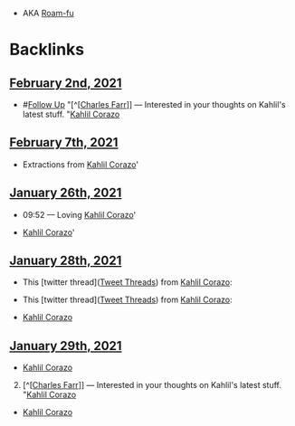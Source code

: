 - AKA [Roam-fu](<Roam-fu.md>)

# Backlinks
## [February 2nd, 2021](<February 2nd, 2021.md>)
- #[Follow Up](<Follow Up.md>) "[^[[Charles Farr](<^[[Charles Farr.md>)]] — Interested in your thoughts on Kahlil's latest stuff. "[Kahlil Corazo](<Kahlil Corazo.md>)

## [February 7th, 2021](<February 7th, 2021.md>)
- Extractions from [Kahlil Corazo](<Kahlil Corazo.md>)'

## [January 26th, 2021](<January 26th, 2021.md>)
- 09:52 — Loving [Kahlil Corazo](<Kahlil Corazo.md>)'

- [Kahlil Corazo](<Kahlil Corazo.md>)'

## [January 28th, 2021](<January 28th, 2021.md>)
- This [twitter thread]([Tweet Threads](<Tweet Threads.md>)) from [Kahlil Corazo](<Kahlil Corazo.md>):

- This [twitter thread]([Tweet Threads](<Tweet Threads.md>)) from [Kahlil Corazo](<Kahlil Corazo.md>):

- [Kahlil Corazo](<Kahlil Corazo.md>)

## [January 29th, 2021](<January 29th, 2021.md>)
- [Kahlil Corazo](<Kahlil Corazo.md>)

2. [^[[Charles Farr](<^[[Charles Farr.md>)]] — Interested in your thoughts on Kahlil's latest stuff. "[Kahlil Corazo](<Kahlil Corazo.md>)

- [Kahlil Corazo](<Kahlil Corazo.md>)

